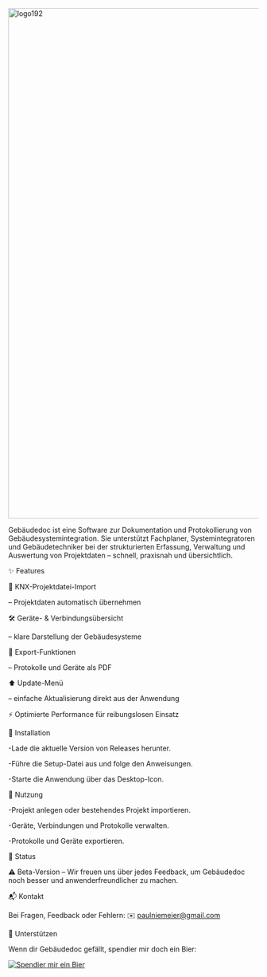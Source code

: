 <img width="1024" height="1024" alt="logo192" src="https://github.com/user-attachments/assets/1d8ee21e-f5b8-4a7e-847e-4cf6601bae7e" />


Gebäudedoc ist eine Software zur Dokumentation und Protokollierung von Gebäudesystemintegration.
Sie unterstützt Fachplaner, Systemintegratoren und Gebäudetechniker bei der strukturierten Erfassung, Verwaltung und Auswertung von Projektdaten – schnell, praxisnah und übersichtlich.

✨ Features

🔌 KNX-Projektdatei-Import 

– Projektdaten automatisch übernehmen

🛠 Geräte- & Verbindungsübersicht 

– klare Darstellung der Gebäudesysteme

📑 Export-Funktionen 

– Protokolle und Geräte als PDF

⬆️ Update-Menü 

– einfache Aktualisierung direkt aus der Anwendung

⚡ Optimierte Performance für reibungslosen Einsatz

🚀 Installation

-Lade die aktuelle Version von Releases
 herunter.

-Führe die Setup-Datei aus und folge den Anweisungen.

-Starte die Anwendung über das Desktop-Icon.

📖 Nutzung

-Projekt anlegen oder bestehendes Projekt importieren.

-Geräte, Verbindungen und Protokolle verwalten.

-Protokolle und Geräte exportieren.

🧪 Status

⚠️ Beta-Version – Wir freuen uns über jedes Feedback, um Gebäudedoc noch besser und anwenderfreundlicher zu machen.

📬 Kontakt

Bei Fragen, Feedback oder Fehlern:
✉️ paulniemeier@gmail.com

🍺 Unterstützen

Wenn dir Gebäudedoc gefällt, spendier mir doch ein Bier:  

[![Spendier mir ein Bier](https://img.shields.io/badge/🍺-Spendier%20mir%20ein%20Bier-ffdd00?style=for-the-badge)](https://www.paypal.me/PaulNiemeier)
